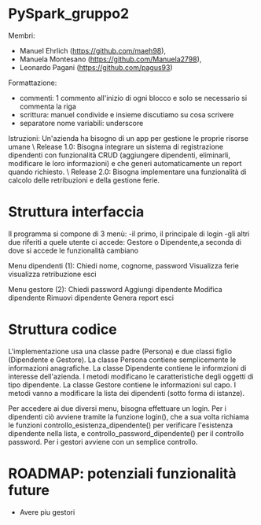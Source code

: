 # PySpark_gruppo2

Membri:
- Manuel Ehrlich  (https://github.com/maeh98),
- Manuela Montesano (https://github.com/Manuela2798),
- Leonardo Pagani (https://github.com/pagus93)

Formattazione:
- commenti: 1 commento all'inizio di ogni blocco e solo se necessario si commenta la riga
- scrittura: manuel condivide e insieme discutiamo su cosa scrivere
- separatore nome variabili: underscore

Istruzioni:
Un'azienda ha bisogno di un app per gestione le proprie risorse umane \\
Release 1.0: 
Bisogna integrare un sistema di registrazione dipendenti con funzionalità CRUD (aggiungere dipendenti, eliminarli, modificare le loro informazioni) e che generi automaticamente un report quando richiesto. \\
Release 2.0:
Bisogna implementare una funzionalità di calcolo delle retribuzioni e della gestione ferie.

# Struttura interfaccia
Il programma si compone di 3 menù: 
-il primo, il principale di login
-gli altri due riferiti a quele utente ci accede: Gestore o Dipendente,a seconda di dove si accede le funzionalità cambiano

Menu dipendenti (1):
Chiedi nome, cognome, password
Visualizza ferie
visualizza retribuzione
esci

Menu gestore (2):
Chiedi password
Aggiungi dipendente
Modifica dipendente
Rimuovi dipendente
Genera report
esci

# Struttura codice
L'implementazione usa una classe padre (Persona) e due classi figlio (Dipendente e Gestore).
La classe Persona contiene semplicemente le informazioni anagrafiche.
La classe Dipendente contiene le informzioni di interesse dell'azienda.
I metodi modificano le caratteristiche degli oggetti di tipo dipendente.
La classe Gestore contiene le informazioni sul capo.
I metodi vanno a modificare la lista dei dipendenti (sotto forma di istanze).

Per accedere ai due diversi menu, bisogna effettuare un login.
Per i dipendenti ciò avviene tramite la funzione login(), che a sua volta 
richiama le funzioni controllo_esistenza_dipendente() per verificare l'esistenza 
dipendente nella lista, e controllo_password_dipendente() per il controllo password.
Per i gestori avviene con un semplice controllo.


# ROADMAP: potenziali funzionalità future
- Avere piu gestori




